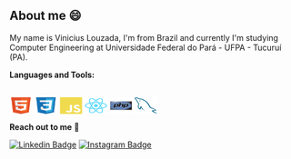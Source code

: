 ## About me 😄
My name is Vinicius Louzada, I'm from Brazil and currently I'm studying Computer Engineering at Universidade Federal do Pará - UFPA - Tucuruí (PA).

**Languages and Tools:**
<div style="display: inline_block"><br>
<img align="center" alt="Rafa-HTML" height="30" width="40" src="https://raw.githubusercontent.com/devicons/devicon/master/icons/html5/html5-original.svg">
<img align="center" alt="Rafa-CSS" height="30" width="40" src="https://raw.githubusercontent.com/devicons/devicon/master/icons/css3/css3-original.svg">
<img align="center" alt="Vini-Js" height="30" width="40" src="https://raw.githubusercontent.com/devicons/devicon/master/icons/javascript/javascript-plain.svg">
<img align="center" alt="Vini-React" height="30" width="40" src="https://raw.githubusercontent.com/devicons/devicon/master/icons/react/react-original.svg">
<img align="center" alt="Vini-Php" height="30" width="40" src="https://raw.githubusercontent.com/devicons/devicon/master/icons/php/php-original.svg">
<img align="center" alt="Vini-MySQL" height="30" width="40" src="https://raw.githubusercontent.com/devicons/devicon/master/icons/mysql/mysql-original.svg">

  
 
**Reach out to me** 🖖
  
[
![Linkedin Badge](https://img.shields.io/badge/-Vinicius%20Louzada-6717cd?style=flat-square&logo=Linkedin&logoColor=white&link=https://www.linkedin.com/in/vinelouzada/)](https://www.linkedin.com/in/vinelouzada/) [![Instagram Badge](https://img.shields.io/badge/-Vinicius%20Louzada-6717cd?style=flat-square&logo=Instagram&logoColor=white&link=https://www.instagram.com/vinelouzada/)](https://www.instagram.com/vinelouzada/) 



